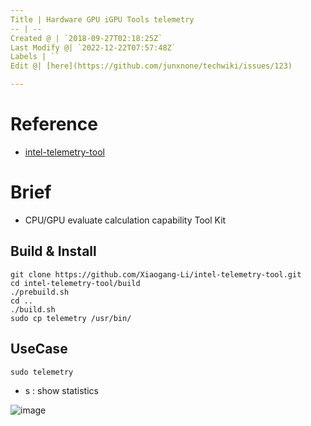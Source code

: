 ```yaml
---
Title | Hardware GPU iGPU Tools telemetry
-- | --
Created @ | `2018-09-27T02:18:25Z`
Last Modify @| `2022-12-22T07:57:48Z`
Labels | ``
Edit @| [here](https://github.com/junxnone/techwiki/issues/123)

---
```

# Reference
- [intel-telemetry-tool](https://github.com/Xiaogang-Li/intel-telemetry-tool)

# Brief
- CPU/GPU evaluate calculation capability Tool Kit

## Build & Install

```
git clone https://github.com/Xiaogang-Li/intel-telemetry-tool.git
cd intel-telemetry-tool/build
./prebuild.sh
cd ..
./build.sh
sudo cp telemetry /usr/bin/
```


## UseCase

```
sudo telemetry
```
 - s : show statistics

![image](https://user-images.githubusercontent.com/2216970/61400059-09259f00-a902-11e9-8162-a1f2f7aa5cd3.png)



